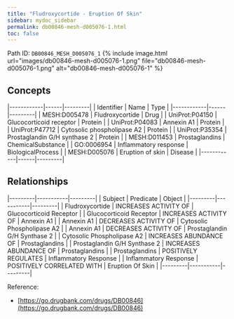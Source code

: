 ```yaml
---
title: "Fludroxycortide - Eruption Of Skin"
sidebar: mydoc_sidebar
permalink: db00846-mesh-d005076-1.html
toc: false 
---
```



Path ID: `DB00846_MESH_D005076_1`
{% include image.html url="images/db00846-mesh-d005076-1.png" file="db00846-mesh-d005076-1.png" alt="db00846-mesh-d005076-1" %}

## Concepts

|------------|------|---------|
| Identifier | Name | Type    |
|------------|------|---------|
| MESH:D005478 | Fludroxycortide | Drug |
| UniProt:P04150 | Glucocorticoid receptor | Protein |
| UniProt:P04083 | Annexin A1 | Protein |
| UniProt:P47712 | Cytosolic phospholipase A2 | Protein |
| UniProt:P35354 | Prostaglandin G/H synthase 2 | Protein |
| MESH:D011453 | Prostaglandins | ChemicalSubstance |
| GO:0006954 | Inflammatory response | BiologicalProcess |
| MESH:D005076 | Eruption of skin | Disease |
|------------|------|---------|

## Relationships

|---------|-----------|---------|
| Subject | Predicate | Object  |
|---------|-----------|---------|
| Fludroxycortide | INCREASES ACTIVITY OF | Glucocorticoid Receptor |
| Glucocorticoid Receptor | INCREASES ACTIVITY OF | Annexin A1 |
| Annexin A1 | DECREASES ACTIVITY OF | Cytosolic Phospholipase A2 |
| Annexin A1 | DECREASES ACTIVITY OF | Prostaglandin G/H Synthase 2 |
| Cytosolic Phospholipase A2 | INCREASES ABUNDANCE OF | Prostaglandins |
| Prostaglandin G/H Synthase 2 | INCREASES ABUNDANCE OF | Prostaglandins |
| Prostaglandins | POSITIVELY REGULATES | Inflammatory Response |
| Inflammatory Response | POSITIVELY CORRELATED WITH | Eruption Of Skin |
|---------|-----------|---------|

Reference: 
  - [https://go.drugbank.com/drugs/DB00846](https://go.drugbank.com/drugs/DB00846)
